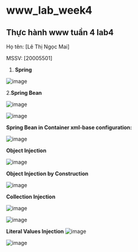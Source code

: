 # www_lab_week4
## Thực hành www tuần 4 lab4 
Họ tên: [Lê Thị Ngọc Mai]
 
MSSV: [20005501]
1. **Spring**
 
![image](https://github.com/ngocmai1522k2/www_lab_week4/assets/144517477/8cb8ec68-0cf3-4a54-bf09-25c9a752cb38)
 
2.**Spring Bean**
 
![image](https://github.com/ngocmai1522k2/www_lab_week4/assets/144517477/39539764-bbee-47e1-bf38-a3ec7de7ce61)
 
![image](https://github.com/ngocmai1522k2/www_lab_week4/assets/144517477/7b637222-c19b-4c99-8036-86b3f06a7d3a)
 
**Spring Bean in Container xml-base configuration:**
 
![image](https://github.com/ngocmai1522k2/www_lab_week4/assets/144517477/db417e5e-32e9-4323-8e40-573ec1f4f904)
 
**Object Injection**
 
![image](https://github.com/ngocmai1522k2/www_lab_week4/assets/144517477/b220901d-f6b1-4c70-adc9-addd7a023f17)
 
**Object Injection by Construction**
 
![image](https://github.com/ngocmai1522k2/www_lab_week4/assets/144517477/4ddd5e4e-bf3f-4f0b-bc7b-0d82b6b8dc22)
 
**Collection Injection**
 
![image](https://github.com/ngocmai1522k2/www_lab_week4/assets/144517477/e80233ab-b34e-4939-865e-6d886ec2b3eb)
 
![image](https://github.com/ngocmai1522k2/www_lab_week4/assets/144517477/99ffecf4-ee59-4a2f-a92f-18d3bdd74c4f)
 
 **Literal Values Injection**
 ![image](https://github.com/ngocmai1522k2/www_lab_week4/assets/144517477/81f95f87-056d-4a71-888d-0499eaf6eceb)
 
 ![image](https://github.com/ngocmai1522k2/www_lab_week4/assets/144517477/f4af1909-3cb7-465f-b3cd-c26652f6f2d9)

 
